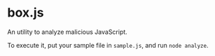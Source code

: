 box.js
======

An utility to analyze malicious JavaScript.

To execute it, put your sample file in `sample.js`, and run `node analyze`.